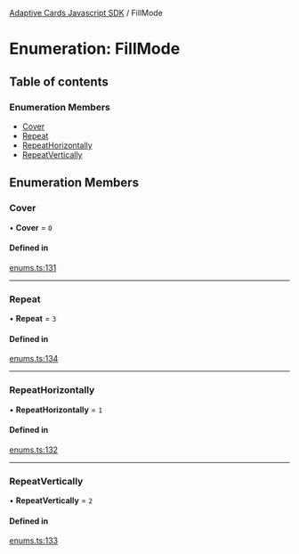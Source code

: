 [Adaptive Cards Javascript SDK](../README.md) / FillMode

# Enumeration: FillMode

## Table of contents

### Enumeration Members

- [Cover](FillMode.md#cover)
- [Repeat](FillMode.md#repeat)
- [RepeatHorizontally](FillMode.md#repeathorizontally)
- [RepeatVertically](FillMode.md#repeatvertically)

## Enumeration Members

### Cover

• **Cover** = ``0``

#### Defined in

[enums.ts:131](https://github.com/asseco-see/AdaptiveCards/blob/d5d2c7b75/source/nodejs/adaptivecards/src/enums.ts#L131)

___

### Repeat

• **Repeat** = ``3``

#### Defined in

[enums.ts:134](https://github.com/asseco-see/AdaptiveCards/blob/d5d2c7b75/source/nodejs/adaptivecards/src/enums.ts#L134)

___

### RepeatHorizontally

• **RepeatHorizontally** = ``1``

#### Defined in

[enums.ts:132](https://github.com/asseco-see/AdaptiveCards/blob/d5d2c7b75/source/nodejs/adaptivecards/src/enums.ts#L132)

___

### RepeatVertically

• **RepeatVertically** = ``2``

#### Defined in

[enums.ts:133](https://github.com/asseco-see/AdaptiveCards/blob/d5d2c7b75/source/nodejs/adaptivecards/src/enums.ts#L133)
